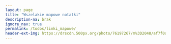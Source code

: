 ```yaml
---
layout: page
title: "Wszelakie mapowe notatki"
description-na: brak
ignore_nav: true
permalink: /todos/linki_mapowe/
header-ext-img: https://drscdn.500px.org/photo/76197267/m%3D2048/af7f0a557aa3f95ca5d3e595bd929832
---
```

